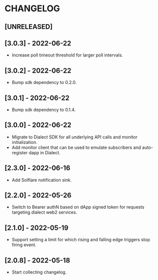 # CHANGELOG

## [UNRELEASED]

## [3.0.3] - 2022-06-22

- Increase poll timeout threshold for larger poll intervals.

## [3.0.2] - 2022-06-22

- Bump sdk dependency to 0.2.0.

## [3.0.1] - 2022-06-22

- Bump sdk dependency to 0.1.4.

## [3.0.0] - 2022-06-22

- Migrate to Dialect SDK for all underlying API calls and monitor initialization.
- Add monitor client that can be used to emulate subscribers and auto-register dapp in Dialect.

## [2.3.0] - 2022-06-16

- Add Solflare notification sink.

## [2.2.0] - 2022-05-26

- Switch to Bearer authN based on dApp signed token for requests targeting dialect web2 services.

## [2.1.0] - 2022-05-19

- Support setting a limit for which rising and falling edge triggers stop firing event.

## [2.0.8] - 2022-05-18

- Start collecting changelog.
